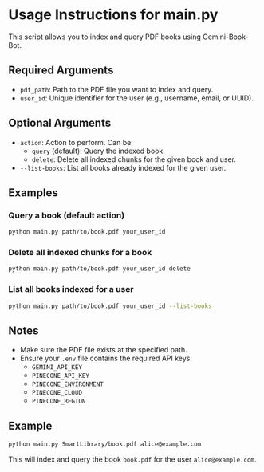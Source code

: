 # Usage Instructions for main.py

This script allows you to index and query PDF books using Gemini-Book-Bot.

## Required Arguments

- `pdf_path`: Path to the PDF file you want to index and query.
- `user_id`: Unique identifier for the user (e.g., username, email, or UUID).

## Optional Arguments

- `action`: Action to perform. Can be:
  - `query` (default): Query the indexed book.
  - `delete`: Delete all indexed chunks for the given book and user.
- `--list-books`: List all books already indexed for the given user.

## Examples

### Query a book (default action)

```bash
python main.py path/to/book.pdf your_user_id
```

### Delete all indexed chunks for a book

```bash
python main.py path/to/book.pdf your_user_id delete
```

### List all books indexed for a user

```bash
python main.py path/to/book.pdf your_user_id --list-books
```

## Notes

- Make sure the PDF file exists at the specified path.
- Ensure your `.env` file contains the required API keys:
  - `GEMINI_API_KEY`
  - `PINECONE_API_KEY`
  - `PINECONE_ENVIRONMENT`
  - `PINECONE_CLOUD`
  - `PINECONE_REGION`

## Example

```bash
python main.py SmartLibrary/book.pdf alice@example.com
```

This will index and query the book `book.pdf` for the user `alice@example.com`.
